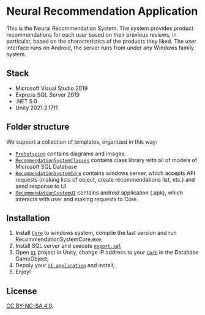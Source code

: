 # Neural Recommendation Application

This is the Neural Recommendation System. 
The system provides product recommendations for each user based on their previous reviews, 
in particular,  based on the characteristics of the products they liked.
The user interface runs on Android, the server runs from under any Windows family system.

## Stack

- Microsoft Visual Studio 2019
- Express SQL Server 2019
- .NET 5.0
- Unity 2021.2.17f1

## Folder structure

We support a collection of templates, organized in this way:

- [`Prototyping`](./Prototyping) contains diagrams and images.
- [`RecommendationSystemClasses`](./RecommendationSystemClasses) contains 
  class library with all of models of Microsoft SQL Database
- [`RecommendationSystemCore`](./RecommendationSystemCore) contains windows server,
  which accepts API requests (making lists of object, create recommendations list, etc.) and 
  send response to UI
- [`RecommendationSystemUI`](./RecommendationSystemUI) contains android application (.apk),
  which interacts with user and making requests to Core.

## Installation

1. Install [`Core`](./RecommendationSystemCore) to windows system, compile the last version 
   and run RecommendationSystemCore.exe;
2. Install SQL server and execute [`export.sql`](./Prototyping/export.sql)
2. Open [`UI`](./RecommendationSystemUI) project in Unity, change IP address to your [`Core`](./RecommendationSystemCore) in the Database GameObject;
3. Depoly your [`UI application`](./RecommendationSystemUI) and install;
4. Enjoy!

## License

[CC BY-NC-SA 4.0](https://creativecommons.org/licenses/by-nc-sa/4.0/).
